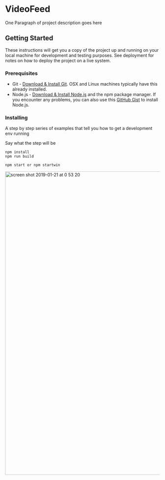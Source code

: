 # VideoFeed

One Paragraph of project description goes here

## Getting Started

These instructions will get you a copy of the project up and running on your local machine for development and testing purposes. See deployment for notes on how to deploy the project on a live system.

### Prerequisites

* Git - [Download & Install Git](https://git-scm.com/downloads). OSX and Linux machines typically have this already installed.
* Node.js - [Download & Install Node.js](https://nodejs.org/en/download/) and the npm package manager. If you encounter any problems, you can also use this [GitHub Gist](https://gist.github.com/isaacs/579814) to install Node.js.


### Installing

A step by step series of examples that tell you how to get a development env running

Say what the step will be

```
npm install
npm run build 
```

```
npm start or npm startwin 
```


<img width="986" alt="screen shot 2019-01-21 at 0 53 20" src="https://user-images.githubusercontent.com/2092131/51446181-1ed15780-1d17-11e9-8ac6-223c1f87b177.png">
